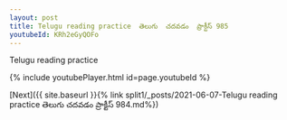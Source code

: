 ```yaml
---
layout: post
title: Telugu reading practice  తెలుగు  చదవడం  ప్రాక్టీస్ 985
youtubeId: KRh2eGyQOFo
---
```

 
 
Telugu reading practice
 
 
 
 
 


{% include youtubePlayer.html id=page.youtubeId %}
 
[Next]({{ site.baseurl }}{% link  split1/_posts/2021-06-07-Telugu reading practice  తెలుగు  చదవడం  ప్రాక్టీస్ 984.md%})
 
